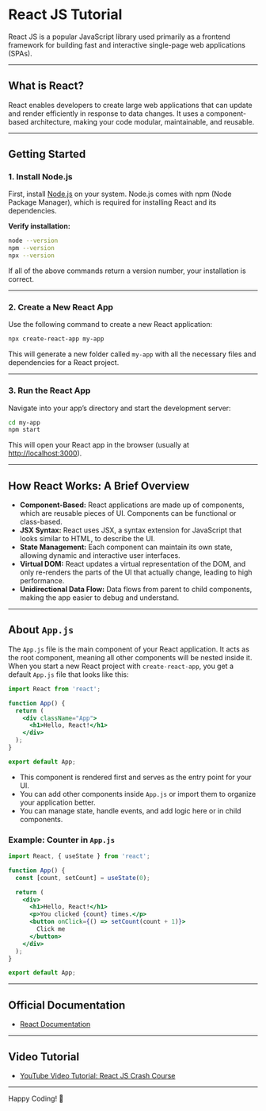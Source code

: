 # React JS Tutorial

React JS is a popular JavaScript library used primarily as a frontend framework for building fast and interactive single-page web applications (SPAs).

---

## What is React?

React enables developers to create large web applications that can update and render efficiently in response to data changes. It uses a component-based architecture, making your code modular, maintainable, and reusable.

---

## Getting Started

### 1. Install Node.js

First, install [Node.js](https://nodejs.org/) on your system. Node.js comes with npm (Node Package Manager), which is required for installing React and its dependencies.

**Verify installation:**

```bash
node --version
npm --version
npx --version
```

If all of the above commands return a version number, your installation is correct.

---

### 2. Create a New React App

Use the following command to create a new React application:

```bash
npx create-react-app my-app
```

This will generate a new folder called `my-app` with all the necessary files and dependencies for a React project.

---

### 3. Run the React App

Navigate into your app’s directory and start the development server:

```bash
cd my-app
npm start
```

This will open your React app in the browser (usually at [http://localhost:3000](http://localhost:3000)).

---

## How React Works: A Brief Overview

- **Component-Based:** React applications are made up of components, which are reusable pieces of UI. Components can be functional or class-based.
- **JSX Syntax:** React uses JSX, a syntax extension for JavaScript that looks similar to HTML, to describe the UI.
- **State Management:** Each component can maintain its own state, allowing dynamic and interactive user interfaces.
- **Virtual DOM:** React updates a virtual representation of the DOM, and only re-renders the parts of the UI that actually change, leading to high performance.
- **Unidirectional Data Flow:** Data flows from parent to child components, making the app easier to debug and understand.

---

## About `App.js`

The `App.js` file is the main component of your React application. It acts as the root component, meaning all other components will be nested inside it. When you start a new React project with `create-react-app`, you get a default `App.js` file that looks like this:

```jsx
import React from 'react';

function App() {
  return (
    <div className="App">
      <h1>Hello, React!</h1>
    </div>
  );
}

export default App;
```

- This component is rendered first and serves as the entry point for your UI.
- You can add other components inside `App.js` or import them to organize your application better.
- You can manage state, handle events, and add logic here or in child components.

### Example: Counter in `App.js`

```jsx
import React, { useState } from 'react';

function App() {
  const [count, setCount] = useState(0);

  return (
    <div>
      <h1>Hello, React!</h1>
      <p>You clicked {count} times.</p>
      <button onClick={() => setCount(count + 1)}>
        Click me
      </button>
    </div>
  );
}

export default App;
```

---

## Official Documentation

- [React Documentation](https://react.dev/)

---

## Video Tutorial

- [YouTube Video Tutorial: React JS Crash Course](https://youtu.be/RGKi6LSPDLU?si=f4F4a3pouYBLlGiM)

---

Happy Coding! 🚀

